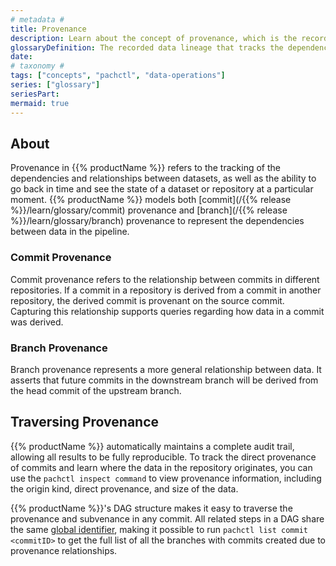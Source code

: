 ```yaml
---
# metadata # 
title: Provenance
description: Learn about the concept of provenance, which is the recorded data lineage that tracks the dependencies and relationships between datasets.
glossaryDefinition: The recorded data lineage that tracks the dependencies and relationships between datasets. 
date: 
# taxonomy #
tags: ["concepts", "pachctl", "data-operations"]
series: ["glossary"]
seriesPart:
mermaid: true
--- 
```

## About 

Provenance in {{% productName %}} refers to the tracking of the dependencies and relationships between datasets, as well as the ability to go back in time and see the state of a dataset or repository at a particular moment. {{% productName %}} models both [commit](/{{% release %}}/learn/glossary/commit) provenance and [branch](/{{% release %}}/learn/glossary/branch) provenance to represent the dependencies between data in the pipeline.

### Commit Provenance
Commit provenance refers to the relationship between commits in different repositories. If a commit in a repository is derived from a commit in another repository, the derived commit is provenant on the source commit. Capturing this relationship supports queries regarding how data in a commit was derived.

### Branch Provenance
Branch provenance represents a more general relationship between data. It asserts that future commits in the downstream branch will be derived from the head commit of the upstream branch.

## Traversing Provenance

{{% productName %}} automatically maintains a complete audit trail, allowing all results to be fully reproducible. To track the direct provenance of commits and learn where the data in the repository originates, you can use the `pachctl inspect command` to view provenance information, including the origin kind, direct provenance, and size of the data.

{{% productName %}}'s DAG structure makes it easy to traverse the provenance and subvenance in any commit. All related steps in a DAG share the same [global identifier](/{{%release%}}/learn/glossary/globalid), making it possible to run `pachctl list commit <commitID>` to get the full list of all the branches with commits created due to provenance relationships.

